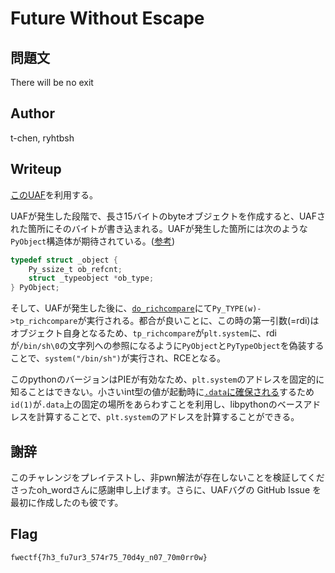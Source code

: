 # Future Without Escape

## 問題文

There will be no exit

## Author

t-chen, ryhtbsh

## Writeup

[このUAF](https://github.com/python/cpython/issues/126405)を利用する。

UAFが発生した段階で、長さ15バイトのbyteオブジェクトを作成すると、UAFされた箇所にそのバイトが書き込まれる。UAFが発生した箇所には次のような`PyObject`構造体が期待されている。([参考](https://github.com/python/cpython/blob/c22cc8fccdd299fa923f04e253a3f7c59ce88bfe/Include/object.h#L125))

```c
typedef struct _object {  
    Py_ssize_t ob_refcnt;
    struct _typeobject *ob_type;
} PyObject;
```

そして、UAFが発生した後に、[`do_richcompare`](https://github.com/python/cpython/blob/ab2a3dda1d3b6668162a847bf5b6aca2855a3416/Objects/object.c#L1044)にて`Py_TYPE(w)->tp_richcompare`が実行される。都合が良いことに、この時の第一引数(=rdi)はオブジェクト自身となるため、`tp_richcompare`が`plt.system`に、rdiが`/bin/sh\0`の文字列への参照になるように`PyObject`と`PyTypeObject`を偽装することで、`system("/bin/sh")`が実行され、RCEとなる。

このpythonのバージョンはPIEが有効なため、`plt.system`のアドレスを固定的に知ることはできない。小さいint型の値が起動時に[`.data`に確保される](https://github.com/python/cpython/blob/3cfab449ab1e3c1472d2a33dc3fae3dc06c39f7b/Include/internal/pycore_runtime_structs.h#L121)するため`id(1)`が`.data`上の固定の場所をあらわすことを利用し、libpythonのベースアドレスを計算することで、`plt.system`のアドレスを計算することができる。

## 謝辞

このチャレンジをプレイテストし、非pwn解法が存在しないことを検証してくださったoh_wordさんに感謝申し上げます。さらに、UAFバグの GitHub Issue を最初に作成したのも彼です。

## Flag

`fwectf{7h3_fu7ur3_574r75_70d4y_n07_70m0rr0w}`

